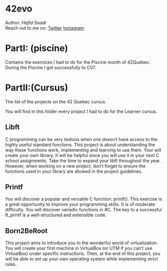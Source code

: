 # 42evo

Author:  _Hafid_ _Saadi_ <br />
Reach out to me on: 
    <a href="https://www.twitter.com/iflis7" target="_blank">Twitter</a>
    <a href="https://www.instagram.com/iflis7" target="_blank">Instagram</a>



# PartI: (piscine)
Contains the exercices I had to do for the Piscine month of 42Quebec. During the Piscine I got successfully to C07.


# PartII:(Cursus)

The list of the projects on the 42 Quebec cursus. 

You will find in this folder every project I had to do for the Learner cursus.

## Libft
C programming can be very tedious when one doesn’t have access to the highly useful
standard functions. This project is about understanding the way these functions work,
implementing and learning to use them. Your will create your own library. It will be
helpful since you will use it in your next C school assignments.
Take the time to expand your libft throughout the year. However, when working
on a new project, don’t forget to ensure the functions used in your library are allowed in
the project guidelines.

## Printf
You will discover a popular and versatile C function: printf(). This exercise is a great
opportunity to improve your programming skills. It is of moderate difficulty.
You will discover variadic functions in #C.
The key to a successful ft_printf is a well-structured and extensible code.

## Born2BeRoot
This project aims to introduce you to the wonderful world of virtualization.
You will create your first machine in VirtualBox (or UTM if you can’t use VirtualBox)
under specific instructions. Then, at the end of this project, you will be able to set up
your own operating system while implementing strict rules.